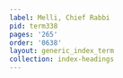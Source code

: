 ```yaml
---
label: Melli, Chief Rabbi
pid: term338
pages: '265'
order: '0638'
layout: generic_index_term
collection: index-headings
---
```

